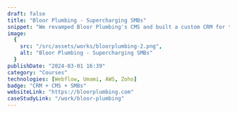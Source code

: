 ```yaml
---
draft: false
title: "Bloor Plumbing - Supercharging SMBs"
snippet: "We revamped Bloor Plumbing's CMS and built a custom CRM for their specific needs."
image: 
  { 
    src: "/src/assets/works/bloorplumbing-2.png", 
    alt: "Bloor Plumbing - Supercharging SMBs"
  }
publishDate: "2024-03-01 16:39"
category: "Courses"
technologies: [Webflow, Umami, AWS, Zoho]
badge: "CRM + CMS + SMBs"
websiteLink: "https://bloorplumbing.com"
caseStudyLink: "/work/bloor-plumbing"
---
```


